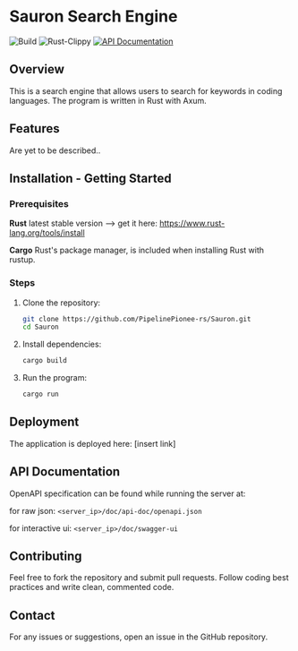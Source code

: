 # Sauron Search Engine

![Build](https://github.com/PipelinePionee-rs/Sauron/actions/workflows/rust.yml/badge.svg?branch=dev) ![Rust-Clippy](https://github.com/PipelinePionee-rs/Sauron/actions/workflows/rust-clippy.yml/badge.svg?branch=dev) [![API Documentation](https://img.shields.io/badge/API%20Documentation-swagger--ui-blue)](https://sauron.tolana.dev/doc/swagger-ui) 


## Overview
This is a search engine that allows users to search for keywords in coding languages. The program is written in Rust with Axum. 

## Features
Are yet to be described..

## Installation - Getting Started
### Prerequisites
**Rust** latest stable version --> get it here: https://www.rust-lang.org/tools/install

**Cargo** Rust's package manager, is included when installing Rust with rustup.

### Steps
1. Clone the repository:
   ```sh
   git clone https://github.com/PipelinePionee-rs/Sauron.git
   cd Sauron
   ```
2. Install dependencies:
   ```sh
   cargo build
   ```
3. Run the program:
   ```sh
   cargo run
   ```

## Deployment
The application is deployed here: [insert link]

## API Documentation
OpenAPI specification can be found while running the server at:

for raw json:
```<server_ip>/doc/api-doc/openapi.json```

for interactive ui:
```<server_ip>/doc/swagger-ui```


## Contributing
Feel free to fork the repository and submit pull requests. Follow coding best practices and write clean, commented code.

## Contact
For any issues or suggestions, open an issue in the GitHub repository.

